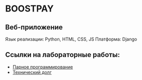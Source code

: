 # BOOSTPAY
## Веб-приложение 
Язык реализации: Python, HTML, CSS, JS
Платформа: Django

## Ссылки на лабораторные работы:
- [Парное программирование]()  
- [Технический долг]()
